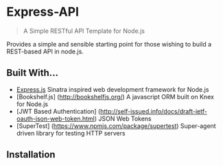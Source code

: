 Express-API
===========

> A Simple RESTful API Template for Node.js

Provides a simple and sensible starting point for those wishing to build a REST-based API in node.js.

Built With...
-------------
- [Express.js](http://expressjs.com/) Sinatra inspired web development framework for Node.js
- [Bookshelf.js] (http://bookshelfjs.org/) A javascript ORM built on Knex for Node.js
- [JWT Based Authentication] (http://self-issued.info/docs/draft-ietf-oauth-json-web-token.html) JSON Web Tokens
- [SuperTest] (https://www.npmjs.com/package/supertest) Super-agent driven library for testing HTTP servers

Installation
------------
